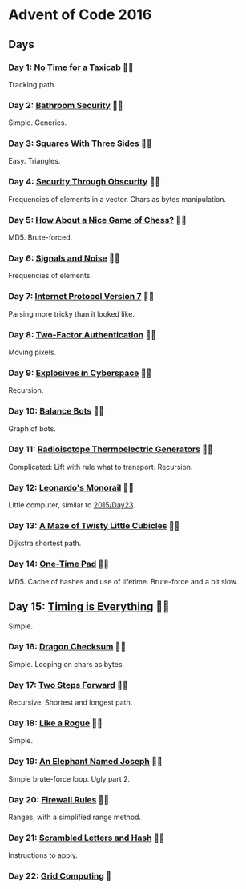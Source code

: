 # Advent of Code 2016

## Days

### Day 1: [No Time for a Taxicab](day01/README.md) 🌟🌟

Tracking path.

### Day 2: [Bathroom Security](day02/README.md) 🌟🌟

Simple. Generics.

### Day 3: [Squares With Three Sides](day03/README.md) 🌟🌟

Easy. Triangles.

### Day 4: [Security Through Obscurity](day04/README.md) 🌟🌟

Frequencies of elements in a vector. Chars as bytes manipulation.

### Day 5: [How About a Nice Game of Chess?](day05/README.md) 🌟🌟

MD5. Brute-forced.

### Day 6: [Signals and Noise](day06/README.md) 🌟🌟

Frequencies of elements.

### Day 7: [Internet Protocol Version 7](day07/README.md) 🌟🌟

Parsing more tricky than it looked like.

### Day 8: [Two-Factor Authentication](day08/README.md) 🌟🌟

Moving pixels.

### Day 9: [Explosives in Cyberspace](day09/README.md) 🌟🌟

Recursion.

### Day 10: [Balance Bots](day10/README.md) 🌟🌟

Graph of bots.

### Day 11: [Radioisotope Thermoelectric Generators](day11/README.md) 🌟🌟

Complicated: Lift with rule what to transport. Recursion.

### Day 12: [Leonardo's Monorail](day12/README.md) 🌟🌟

Little computer, similar to [2015/Day23](../2015/day23/README.md).

### Day 13: [A Maze of Twisty Little Cubicles](day13/README.md) 🌟🌟

Dijkstra shortest path.

### Day 14: [One-Time Pad](day14/README.md) 🌟🌟

MD5. Cache of hashes and use of lifetime. Brute-force and a bit slow.

## Day 15: [Timing is Everything](day15/README.md) 🌟🌟

Simple.

### Day 16: [Dragon Checksum](day16/README.md) 🌟🌟

Simple. Looping on chars as bytes.

### Day 17: [Two Steps Forward](day17/README.md) 🌟🌟

Recursive. Shortest and longest path.

### Day 18: [Like a Rogue](day18/README.md) 🌟🌟

Simple.

### Day 19: [An Elephant Named Joseph](day19/README.md) 🌟🌟

Simple brute-force loop. Ugly part 2.

### Day 20: [Firewall Rules](day20/README.md) 🌟🌟

Ranges, with a simplified range method.

### Day 21: [Scrambled Letters and Hash](day21/README.md) 🌟🌟

Instructions to apply.

### Day 22: [Grid Computing](day22/README.md) 🌟

